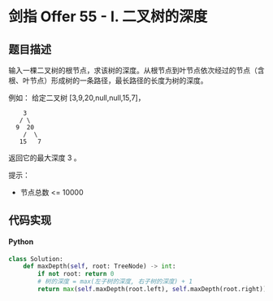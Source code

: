 # 剑指 Offer 55 - I. 二叉树的深度

## 题目描述
输入一棵二叉树的根节点，求该树的深度。从根节点到叶节点依次经过的节点（含根、叶节点）形成树的一条路径，最长路径的长度为树的深度。

例如：
给定二叉树 [3,9,20,null,null,15,7]，
```
    3
   / \
  9  20
    /  \
   15   7
```
返回它的最大深度 3 。

提示：
- 节点总数 <= 10000

## 代码实现
#### Python
```python
class Solution:
    def maxDepth(self, root: TreeNode) -> int:
        if not root: return 0
        # 树的深度 = max(左子树的深度, 右子树的深度) + 1
        return max(self.maxDepth(root.left), self.maxDepth(root.right)) + 1
```